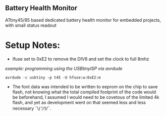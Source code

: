 ## Battery Health Monitor

ATtiny45/85 based dedicated battery health monitor for embedded projects, with small status readout

# Setup Notes:
- lfuse set to 0xE2 to remove the DIV8 and set the clock to full 8mhz

*example: programming using the USBtinyISP via avrdude*
```
avrdude -c usbtiny -p t45 -U hfuse:w:0xE2:m
```
- The font data was intended to be written to eeprom on the chip to save flash, 
not knowing what the total compiled footprint of the code would be beforehand, I assumed I would need to be covetous of the limited 4k flash, and yet as development went on that seemed less and less necessary ¯\\_(ツ)_/¯. 